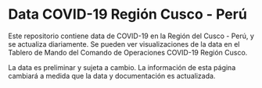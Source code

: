 # Data COVID-19 Región Cusco - Perú

Este repositorio contiene data de COVID-19 en la Región del Cusco - Perú, y se actualiza diariamente. Se pueden ver visualizaciones de la data en el Tablero de Mando del Comando de Operaciones COVID-19 Región Cusco.

La data es preliminar y sujeta a cambio. La información de esta página cambiará a medida que la data y documentación es actualizada.

